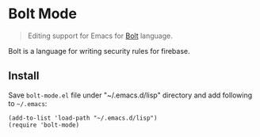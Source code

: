 # Bolt Mode

> Editing support for Emacs for [Bolt](https://github.com/firebase/bolt) language.

Bolt is a language for writing security rules for firebase.

## Install

Save `bolt-mode.el` file under "~/.emacs.d/lisp" directory and add  following to `~/.emacs`:

```
(add-to-list 'load-path "~/.emacs.d/lisp")
(require 'bolt-mode)
```

